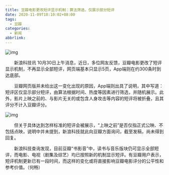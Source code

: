 ```yaml
---
title: 豆瓣电影更改短评显示机制：算法筛选，仅展示部分短评
date: 2020-11-09T18:10:02+08:00
tags:
  - 豆瓣
categories:
  - 新闻
abbrlink:
---
```


![img](https://cdn.jsdelivr.net/gh/yakeing/Documentation@main/Hexo/images/1c41-kcaeqzy3257275.png)

　　新浪科技讯 10月30日上午消息，近日，多位网友反馈，豆瓣电影更改了短评显示机制，不再显示全部短评，网页端基本只显示5页，App端则在约300条时到达底部。

　　豆瓣网页版并未给出这一变化出现的原因，App端则出具了说明，其中写道：短评区仅显示部分短评，由算法根据时间、热度等因素进行筛选，并随机展示。此外，影片上映之前的、与影片无关的或包含人身攻击等内容的短评将被折叠，且其评分不计入豆瓣评分。

![img](https://cdn.jsdelivr.net/gh/yakeing/Documentation@main/Hexo/images/68fb-kcaeqzy3257563.png)

　　但关于具体达到怎样标准的短评会被展示，“上映之前”是否仅指正式公映、不包括点映，说明中并未提到，新浪科技就此向豆瓣方面询问，截至发稿，尚未得到回复。

　　新浪科技查询发现，目前豆瓣“书影音”中，读书与音乐版块仍可显示全部短评，而电影、电视（剧集及综艺）均已按照新的机制显示短评。有豆瓣用户表示，短评机制更新已有一段时间，而这样的变化或将直接影响豆瓣电影评分的公平性和参考价值。（何畅）